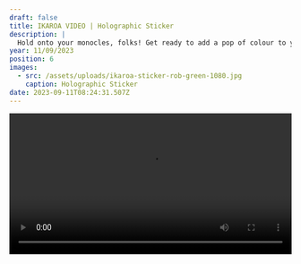 ```yaml
---
draft: false
title: IKAROA VIDEO | Holographic Sticker
description: |
  Hold onto your monocles, folks! Get ready to add a pop of colour to your life with this eye-catching piece of art. Snag this little beauty for yourself! **[SHOP NOW](https://shop.mmint.uk/products/ikaroa-large-sticker)** 
year: 11/09/2023
position: 6
images:
  - src: /assets/uploads/ikaroa-sticker-rob-green-1080.jpg
    caption: Holographic Sticker
date: 2023-09-11T08:24:31.507Z
---
```


 <!-- Add your local MP4 video -->
  <video width="100%" height="auto" controls>
    <source src="/assets/videos/IKAROA_Holographic_Sticker_Rob_Green.mp4" type="video/mp4">
  </video>